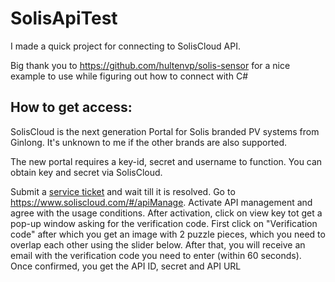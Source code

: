 # SolisApiTest

I made a quick project for connecting to SolisCloud API.

Big thank you to https://github.com/hultenvp/solis-sensor for a nice example to use while figuring out how to connect with C#

How to get access:
------------------
SolisCloud is the next generation Portal for Solis branded PV systems from Ginlong. It's unknown to me if the other brands are also supported.

The new portal requires a key-id, secret and username to function. You can obtain key and secret via SolisCloud.

Submit a [service ticket](https://solis-service.solisinverters.com/support/solutions/articles/44002212561-api-access-soliscloud) and wait till it is resolved.
Go to https://www.soliscloud.com/#/apiManage.
Activate API management and agree with the usage conditions.
After activation, click on view key tot get a pop-up window asking for the verification code.
First click on "Verification code" after which you get an image with 2 puzzle pieces, which you need to overlap each other using the slider below.
After that, you will receive an email with the verification code you need to enter (within 60 seconds).
Once confirmed, you get the API ID, secret and API URL
